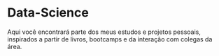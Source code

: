 # Data-Science
Aqui você encontrará parte dos meus estudos e projetos pessoais, inspirados a partir de livros, bootcamps e da interação com colegas da área.
